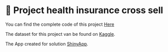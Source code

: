 # 🏥 Project health insurance cross sell

You can find the complete code of this project [Here](https://rpubs.com/Kmoreira3010)

The dataset for this project van be found on [Kaggle](https://www.kaggle.com/datasets/anmolkumar/health-insurance-cross-sell-prediction).

The App created for solution [ShinyApp](https://newproject.shinyapps.io/car_insurance/).

